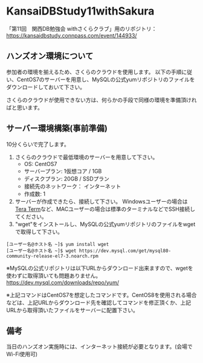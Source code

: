 # KansaiDBStudy11withSakura
「第11回　関西DB勉強会 withさくらクラブ」用のリポジトリ：https://kansaidbstudy.connpass.com/event/144933/

## ハンズオン環境について
参加者の環境を揃えるため、さくらのクラウドを使用します。
以下の手順に従い、CentOS7のサーバーを用意し、MySQLの公式yumリポジトリのファイルをダウンロードしておいて下さい。

さくらのクラウドが使用できない方は、何らかの手段で同様の環境を準備頂ければと思います。

## サーバー環境構築(事前準備)
10分くらいで完了します。

1. さくらのクラウドで最低環境のサーバーを用意して下さい。 
    - OS: CentOS7
    - サーバープラン: 1仮想コア / 1GB
    - ディスクプラン: 20GB / SSDプラン
    - 接続先のネットワーク： インターネット
    - 作成数: 1
2. サーバーが作成できたら、接続して下さい。
Windowsユーザーの場合は[Tera Term](https://ja.osdn.net/projects/ttssh2/)など、MACユーザーの場合は標準のターミナルなどでSSH接続してください。
3. "wget"をインストールし、MySQLの公式yumリポジトリのファイルをwgetで取得して下さい。
```terminal
[ユーザー名@ホスト名 ~]$ yum install wget
[ユーザー名@ホスト名 ~]$ wget https://dev.mysql.com/get/mysql80-community-release-el7-3.noarch.rpm
```

※MySQLの公式リポジトリは以下URLからダウンロード出来ますので、wgetを使わずに取得頂いても問題ありません。
https://dev.mysql.com/downloads/repo/yum/

※上記コマンドはCentOS7を想定したコマンドです。CentOS8を使用される場合などは、上記URLからダウンロード先を確認してコマンドを修正頂くか、上記URLから取得頂いたファイルをサーバーに配置下さい。

## 備考
当日のハンズオン実施時には、インターネット接続が必要となります。(会場でWi-Fi使用可)
